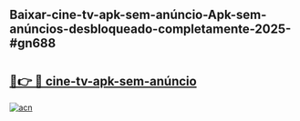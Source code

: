 ## Baixar-cine-tv-apk-sem-anúncio-Apk-sem-anúncios-desbloqueado-completamente-2025-#gn688

# <h2><a href="https://ainizakaria.my?title=cine-tv-apk-sem-anúncio&ref=20M">🔗👉 🔴 cine-tv-apk-sem-anúncio</a></h2>

[![acn](https://github.com/user-attachments/assets/0f9c940e-d8b0-45ae-aac7-cd30a18b3e1c)](https://ainizakaria.my?title=cine-tv-apk-sem-anúncio&ref=20M)

